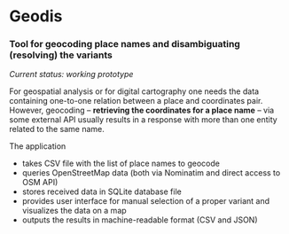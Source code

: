 # Geodis
### Tool for geocoding place names and disambiguating (resolving) the variants

*Current status: working prototype*

For geospatial analysis or for digital cartography one needs the data containing one-to-one relation between a place and coordinates pair. However, geocoding &ndash; **retrieving the coordinates for a place name** &ndash; via some external API usually results in a response with more than one entity related to the same name.

The application 

- takes CSV file with the list of place names to geocode
- queries OpenStreetMap data (both via Nominatim and direct access to OSM API)
- stores received data in SQLite database file
- provides user interface for manual selection of a proper variant and visualizes the data on a map
- outputs the results in machine-readable format (CSV and JSON)
